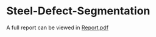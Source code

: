 # Steel-Defect-Segmentation
A full report can be viewed in [Report.pdf](https://github.com/khuechuong/Steel-Defect-Segmentation/blob/main/Report.pdf)
